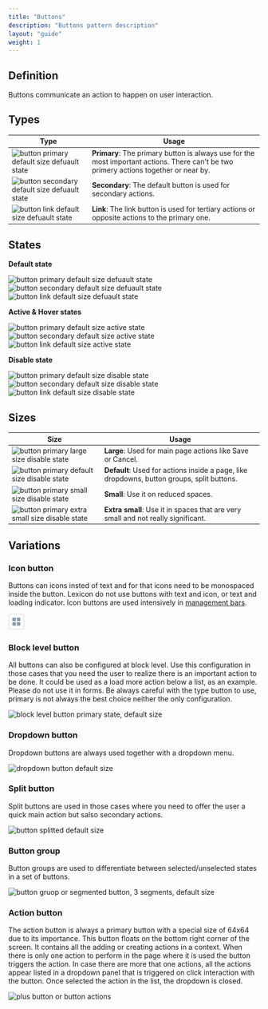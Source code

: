 ```yaml
---
title: "Buttons"
description: "Buttons pattern description"
layout: "guide"
weight: 1
---
```


## Definition
Buttons communicate an action to happen on user interaction.

## Types

| Type | Usage |
| ---- | ----- |
| ![button primary default size defuault state](../../../images/buttonPrimaryDefaultDefault.png) | **Primary**: The primary button is always use for the most important actions. There can't be two primery actions together or near by. |
| ![button secondary default size defuault state](../../../images/buttonSecondaryDefaultDefault.png) | **Secondary**: The default button is used for secondary actions. |
| ![button link default size defuault state](../../../images/buttonLinkDefaultDefault.png) | **Link**: The link button is used for tertiary actions or opposite actions to the primary one.  |

## States

**Default state**

![button primary default size defuault state](../../../images/buttonPrimaryDefaultDefault.png)
![button secondary default size defuault state](../../../images/buttonSecondaryDefaultDefault.png)
![button link default size defuault state](../../../images/buttonLinkDefaultDefault.png)

**Active & Hover states**

![button primary default size active state](../../../images/buttonPrimaryDefaultActive.png)
![button secondary default size active state](../../../images/buttonSecondaryDefaultActive.png)
![button link default size active state](../../../images/buttonLinkDefaultActive.png)

**Disable state**

![button primary default size disable state](../../../images/buttonPrimaryDefaultDisabled.png)
![button secondary default size disable state](../../../images/buttonSecondaryDefaultDisabled.png)
![button link default size disable state](../../../images/buttonLinkDefaultDisabled.png)

## Sizes

| Size | Usage |
| ---- | ----- |
| ![button primary large size disable state](../../../images/buttonPrimaryLargeDefault.png) | **Large**: Used for main page actions like Save or Cancel. |
| ![button primary default size disable state](../../../images/buttonPrimaryDefaultDefault.png) | **Default**: Used for actions inside a page, like dropdowns, button groups, split buttons. |
| ![button primary small size disable state](../../../images/buttonPrimarySmallDefault.png) | **Small**: Use it on reduced spaces. |
| ![button primary extra small size disable state](../../../images/buttonPrimaryXsDefault.png) | **Extra small**: Use it in spaces that are very small and not really significant. |

## Variations

### Icon button

Buttons can icons insted of text and for that icons need to be monospaced inside the button. Lexicon do not use buttons with text and icon, or text and loading indicator. Icon buttons are used intensively in [management bars](./management_bar.html).

![icon button](../../../images/buttonIcon.png)

### Block level button

All buttons can also be configured at block level. Use this configuration in those cases that you need the user to realize there is an important action to be done. It could be used as a load more action below a list, as an example. Please do not use it in forms. Be always careful with the type button to use, primary is not always the best choice neither the only configuration.

![block level button primary state, default size](../../../images/buttonBlockLevelPrimary.png)

### Dropdown button

Dropdown buttons are always used together with a dropdown menu.

![dropdown button default size](../../../images/buttonDropdownDefault.png)

### Split button

Split buttons are used in those cases where you need to offer the user a quick main action but salso secondary actions.

![button splitted default size](../../../images/buttonSplitDefault.png)

### Button group

Button groups are used to differentiate between selected/unselected states in a set of buttons.

![button gruop or segmented button, 3 segments, default size](../../../images/buttonGroupDefault.png)

### Action button

The action button is always a primary button with a special size of 64x64 due to its importance. This button floats on the bottom right corner of the screen. It contains all the adding or creating actions in a context. When there is only one action to perform in the page where it is used the button triggers the action. In case there are more that one actions, all the actions appear listed in a dropdown panel that is triggered on click interaction with the button. Once selected the action in the list, the dropdown is closed.

![plus button or button actions](../../../images/buttonAction.png)
